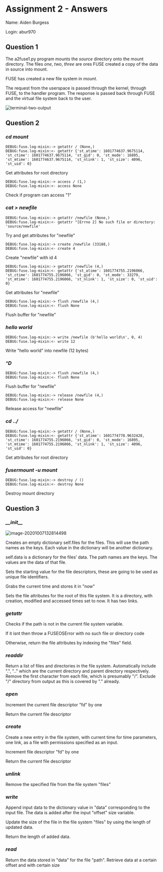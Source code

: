 # Assignment 2 - Answers

Name: Aiden Burgess

Login: abur970

## Question 1

The a2fuse1.py program mounts the *source* directory onto the mount directory. The files *one*, *two*, *three* are ores FUSE created a copy of the data in source into mount.

FUSE has created a new file system in *mount*.

The request from the userspace is passed through the kernel, through FUSE, to the handler program. The response is passed back through FUSE and the virtual file system back to the user.

![terminal-two-output](C:\Users\aiden\AppData\Roaming\Typora\typora-user-images\image-20201003092922376.png)

## Question 2

### *cd mount*

```
DEBUG:fuse.log-mixin:-> getattr / (None,)
DEBUG:fuse.log-mixin:<- getattr {'st_atime': 1601774637.9675114, 'st_ctime': 1601774637.9675114, 'st_gid': 0, 'st_mode': 16895, 'st_mtime': 1601774637.9675114, 'st_nlink': 1, 'st_size': 4096, 'st_uid': 0}
```

Get attributes for root directory

```
DEBUG:fuse.log-mixin:-> access / (1,)
DEBUG:fuse.log-mixin:<- access None
```

Check if program can access "1"

### *cat > newfile*

```
DEBUG:fuse.log-mixin:-> getattr /newfile (None,)
DEBUG:fuse.log-mixin:<- getattr "[Errno 2] No such file or directory: 'source/newfile'
```

Try and get attributes for "newfile"

```
DEBUG:fuse.log-mixin:-> create /newfile (33188,)
DEBUG:fuse.log-mixin:<- create 4
```

Create "newfile" with id 4

```
DEBUG:fuse.log-mixin:-> getattr /newfile (4,)
DEBUG:fuse.log-mixin:<- getattr {'st_atime': 1601774755.2196066, 'st_ctime': 1601774755.2196066, 'st_gid': 0, 'st_mode': 33279, 'st_mtime': 1601774755.2196066, 'st_nlink': 1, 'st_size': 0, 'st_uid': 0}
```

Get attributes for "newfile"

```
DEBUG:fuse.log-mixin:-> flush /newfile (4,)
DEBUG:fuse.log-mixin:<- flush None
```

Flush buffer for "newfile"

### *hello world*

```
DEBUG:fuse.log-mixin:-> write /newfile (b'hello world\n', 0, 4)
DEBUG:fuse.log-mixin:<- write 12
```

Write "hello world" into newfile (12 bytes)

### *^D*

```
DEBUG:fuse.log-mixin:-> flush /newfile (4,)
DEBUG:fuse.log-mixin:<- flush None
```

Flush buffer for "newfile"

```
DEBUG:fuse.log-mixin:-> release /newfile (4,)
DEBUG:fuse.log-mixin:<- release None
```

Release access for "newfile"

### *cd ../*

```
DEBUG:fuse.log-mixin:-> getattr / (None,)
DEBUG:fuse.log-mixin:<- getattr {'st_atime': 1601774778.9632428, 'st_ctime': 1601774755.2196066, 'st_gid': 0, 'st_mode': 16895, 'st_mtime': 1601774755.2196066, 'st_nlink': 1, 'st_size': 4096, 'st_uid': 0}
```

Get attributes for root directory

### *fusermount -u mount*

```
DEBUG:fuse.log-mixin:-> destroy / ()
DEBUG:fuse.log-mixin:<- destroy None
```

Destroy mount directory

## Question 3

### *\_\_init\_\_*

![image-20201007132814498](C:\Users\aiden\AppData\Roaming\Typora\typora-user-images\image-20201007132814498.png)

Creates an empty dictionary self.files for the files. This will use the path names as the keys. Each value in the dictionary will be another dictionary. 

self.data is a dictionary for the files’ data. The path names are the keys. The values are the data of that file. 

Sets the starting value for the file descriptors, these are going to be used as unique file identifiers.

Grabs the current time and stores it in "now"

Sets the file attributes for the root of this file system. It is a directory, with creation, modified and accessed times set to now. It has two links.

### *getattr*

Checks if the path is not in the current file system variable.

If it isnt then throw a FUSEOSError with no such file or directory code

Otherwise, return the file attributes by indexing the "files" field.

### *readdir*

Return a list of files and directories in the file system. Automatically include ".", ".." which are the current directory and parent directory respectively. Remove the first character from each file, which is presumably "/". Exclude "/" directory from output as this is covered by "." already.

### *open*

Increment the current file descriptor "fd" by one

Return the current file descriptor

### *create*

Create a new entry in the file system, with current time for time parameters, one link, as a file with permissions specified as an input.

Increment file descriptor "fd" by one

Return the current file descriptor

### *unlink*

Remove the specified file from the file system "files"

### *write*

Append input data to the dictionary value in "data" corresponding to the input file. The data is added after the input "offset" size variable.

Update the size of the file in the file system "files" by using the length of updated data.

Return the length of added data.

### *read*

Return the data stored in "data" for the file "path". Retrieve data at a certain offset and with certain size